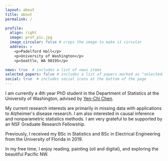 ```yaml
---
layout: about
title: about
permalink: /

profile:
  align: right
  image: prof_pic.jpg
  image_circular: false # crops the image to make it circular
  address: >
    <p>Padelford Hall</p>
    <p>University of Washington</p>
    <p>Seattle, WA 98195</p>

news: true  # includes a list of news items
selected_papers: false # includes a list of papers marked as "selected={true}"
social: true  # includes social icons at the bottom of the page
---
```


I am currently a 4th year PhD student in the Department of Statistics at the University of Washington, advised by [Yen-Chi Chen](http://faculty.washington.edu/yenchic/).

My current research interests are primarily in missing data with applications to Alzheimer's disease research.  I am also interested in causal inference and nonparametric statistics methods.  I am very grateful to be supported by an NSF Graduate Research Fellowship.

Previously, I received my BSc in Statistics and BSc in Electrical Engineering from the University of Florida in 2019.

In my free time, I enjoy reading, painting (oil and digital), and exploring the beautiful Pacific NW.